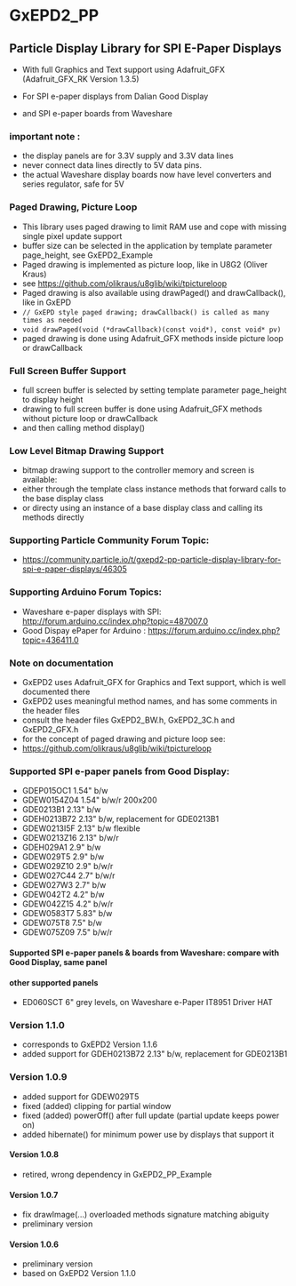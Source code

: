 # GxEPD2_PP
## Particle Display Library for SPI E-Paper Displays

- With full Graphics and Text support using Adafruit_GFX  (Adafruit_GFX_RK Version 1.3.5)

- For SPI e-paper displays from Dalian Good Display 
- and SPI e-paper boards from Waveshare

### important note :
- the display panels are for 3.3V supply and 3.3V data lines
- never connect data lines directly to 5V data pins.
- the actual Waveshare display boards now have level converters and series regulator, safe for 5V

### Paged Drawing, Picture Loop
 - This library uses paged drawing to limit RAM use and cope with missing single pixel update support
 - buffer size can be selected in the application by template parameter page_height, see GxEPD2_Example
 - Paged drawing is implemented as picture loop, like in U8G2 (Oliver Kraus)
 - see https://github.com/olikraus/u8glib/wiki/tpictureloop
 - Paged drawing is also available using drawPaged() and drawCallback(), like in GxEPD
- ` // GxEPD style paged drawing; drawCallback() is called as many times as needed `
- ` void drawPaged(void (*drawCallback)(const void*), const void* pv) `
- paged drawing is done using Adafruit_GFX methods inside picture loop or drawCallback

### Full Screen Buffer Support
 - full screen buffer is selected by setting template parameter page_height to display height
 - drawing to full screen buffer is done using Adafruit_GFX methods without picture loop or drawCallback
 - and then calling method display()

### Low Level Bitmap Drawing Support
 - bitmap drawing support to the controller memory and screen is available:
 - either through the template class instance methods that forward calls to the base display class
 - or directy using an instance of a base display class and calling its methods directly

### Supporting Particle Community Forum Topic:

- https://community.particle.io/t/gxepd2-pp-particle-display-library-for-spi-e-paper-displays/46305

### Supporting Arduino Forum Topics:

- Waveshare e-paper displays with SPI: http://forum.arduino.cc/index.php?topic=487007.0
- Good Dispay ePaper for Arduino : https://forum.arduino.cc/index.php?topic=436411.0

### Note on documentation
- GxEPD2 uses Adafruit_GFX for Graphics and Text support, which is well documented there
- GxEPD2 uses meaningful method names, and has some comments in the header files
- consult the header files GxEPD2_BW.h, GxEPD2_3C.h and GxEPD2_GFX.h
- for the concept of paged drawing and picture loop see: 
- https://github.com/olikraus/u8glib/wiki/tpictureloop

### Supported SPI e-paper panels from Good Display:
- GDEP015OC1      1.54" b/w
- GDEW0154Z04   1.54" b/w/r 200x200
- GDE0213B1         2.13" b/w
- GDEH0213B72       2.13" b/w, replacement for GDE0213B1
- GDEW0213I5F    2.13" b/w flexible
- GDEW0213Z16   2.13" b/w/r
- GDEH029A1        2.9" b/w
- GDEW029T5       2.9" b/w
- GDEW029Z10     2.9" b/w/r
- GDEW027C44     2.7" b/w/r
- GDEW027W3      2.7" b/w
- GDEW042T2        4.2" b/w
- GDEW042Z15      4.2" b/w/r
- GDEW0583T7      5.83" b/w
- GDEW075T8        7.5" b/w
- GDEW075Z09      7.5" b/w/r
#### Supported SPI e-paper panels & boards from Waveshare: compare with Good Display, same panel
#### other supported panels
- ED060SCT        6" grey levels, on Waveshare e-Paper IT8951 Driver HAT

### Version 1.1.0
- corresponds to GxEPD2 Version 1.1.6
- added support for GDEH0213B72 2.13" b/w, replacement for GDE0213B1
### Version 1.0.9
- added support for GDEW029T5
- fixed (added) clipping for partial window
- fixed (added) powerOff() after full update (partial update keeps power on)
- added hibernate() for minimum power use by displays that support it
#### Version 1.0.8
- retired, wrong dependency in GxEPD2_PP_Example
#### Version 1.0.7
- fix drawImage(...) overloaded methods signature matching abiguity
- preliminary version
#### Version 1.0.6
- preliminary version
- based on GxEPD2 Version 1.1.0
